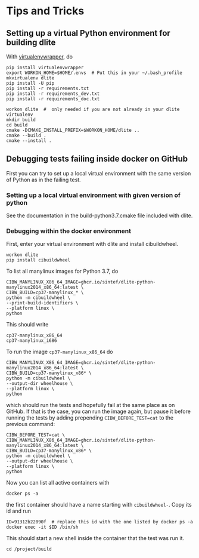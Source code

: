 Tips and Tricks
===============

Setting up a virtual Python environment for building dlite
----------------------------------------------------------
With [virtualenvwrapper], do

    pip install virtualenvwrapper
    export WORKON_HOME=$HOME/.envs  # Put this in your ~/.bash_profile
    mkvirtualenv dlite
    pip install -U pip
    pip install -r requirements.txt
    pip install -r requirements_dev.txt
    pip install -r requirements_doc.txt

    workon dlite  #  only needed if you are not already in your dlite virtualenv
    mkdir build
    cd build
    cmake -DCMAKE_INSTALL_PREFIX=$WORKON_HOME/dlite ..
    cmake --build .
    cmake --install .


Debugging tests failing inside docker on GitHub
-----------------------------------------------
First you can try to set up a local virtual environment with the same
version of Python as in the failing test.


### Setting up a local virtual environment with given version of python
See the documentation in the build-python3.7.cmake file included with
dlite.


### Debugging within the docker environment
First, enter your virtual environment with dlite and install cibuildwheel.

    workon dlite
    pip install cibuildwheel

To list all manylinux images for Python 3.7, do

    CIBW_MANYLINUX_X86_64_IMAGE=ghcr.io/sintef/dlite-python-manylinux2014_x86_64:latest \
    CIBW_BUILD=cp37-manylinux_* \
    python -m cibuildwheel \
    --print-build-identifiers \
    --platform linux \
    python

This should write

    cp37-manylinux_x86_64
    cp37-manylinux_i686

To run the image `cp37-manylinux_x86_64` do

    CIBW_MANYLINUX_X86_64_IMAGE=ghcr.io/sintef/dlite-python-manylinux2014_x86_64:latest \
    CIBW_BUILD=cp37-manylinux_x86* \
    python -m cibuildwheel \
    --output-dir wheelhouse \
    --platform linux \
    python

which should run the tests and hopefully fail at the same place as on
GitHub.  If that is the case, you can run the image again, but pause
it before running the tests by adding prepending
`CIBW_BEFORE_TEST=cat` to the previous command:

    CIBW_BEFORE_TEST=cat \
    CIBW_MANYLINUX_X86_64_IMAGE=ghcr.io/sintef/dlite-python-manylinux2014_x86_64:latest \
    CIBW_BUILD=cp37-manylinux_x86* \
    python -m cibuildwheel \
    --output-dir wheelhouse \
    --platform linux \
    python


Now you can list all active containers with

    docker ps -a

the first container should have a name starting with `cibuildwheel-`.
Copy its id and run

    ID=91312b22090f  # replace this id with the one listed by docker ps -a
    docker exec -it $ID /bin/sh

This should start a new shell inside the container that the test was run it.

    cd /project/build



[virtualenvwrapper]: https://pypi.org/project/virtualenvwrapper/
